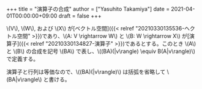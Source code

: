 +++
title = "演算子の合成"
author = ["Yasuhito Takamiya"]
date = 2021-04-01T00:00:00+09:00
draft = false
+++

\\(V\\), \\(W\\), および \\(X\\) が[ベクトル空間]({{< relref "20210330135536-ヘクトル空間" >}})であり、\\(A: V \rightarrow W\\) と \\(B: W \rightarrow X\\) が[演算子]({{< relref "20210330134827-演算子" >}})であるとする。このとき \\(A\\) と \\(B\\) の合成を記号 \\(BA\\) で表し、\\((BA)(|v\rangle) \equiv B(A|v\rangle)\\) で定義する。

演算子と行列は等価なので、\\((BA)(|v\rangle)\\) は括弧を省略して \\(BA|v\rangle\\) と書ける。
